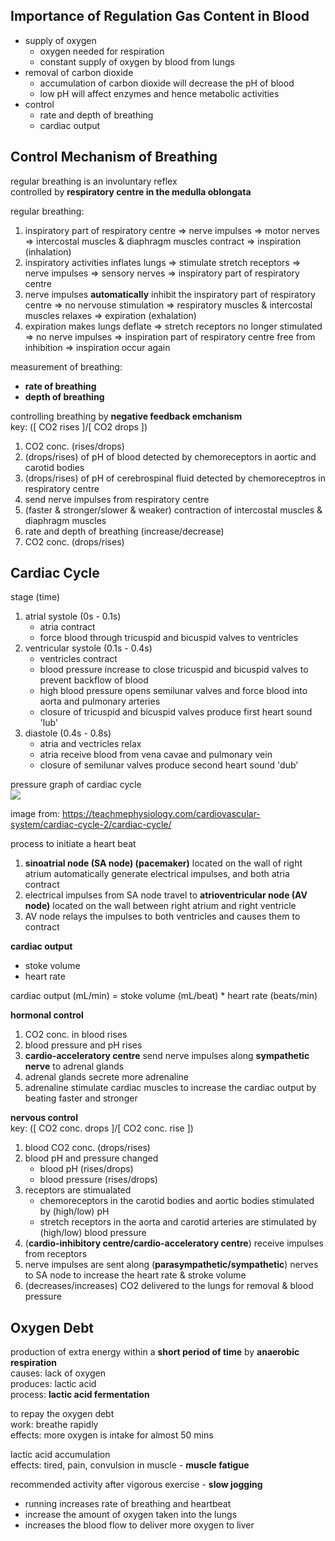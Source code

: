 ## Importance of Regulation Gas Content in Blood
- supply of oxygen
	- oxygen needed for respiration
	- constant supply of oxygen by blood from lungs
- removal of carbon dioxide
	- accumulation of carbon dioxide will decrease the pH of blood
	- low pH will affect enzymes and hence metabolic activities
- control
	- rate and depth of breathing
	- cardiac output

## Control Mechanism of Breathing
regular breathing is an involuntary reflex  
controlled by **respiratory centre in the medulla oblongata**  

regular breathing:  
1. inspiratory part of respiratory centre => nerve impulses => motor nerves => intercostal muscles & diaphragm muscles contract => inspiration (inhalation)
2. inspiratory activities inflates lungs => stimulate stretch receptors => nerve impulses => sensory nerves => inspiratory part of respiratory centre
3. nerve impulses **automatically** inhibit the inspiratory part of respiratory centre => no nervouse stimulation => respiratory muscles & intercostal muscles relaxes => expiration (exhalation)
4. expiration makes lungs deflate => stretch receptors no longer stimulated => no nerve impulses => inspiration part of respiratory centre free from inhibition => inspiration occur again

measurement of breathing:  
- **rate of breathing**
- **depth of breathing**  

controlling breathing by **negative feedback emchanism**    
key: ([ CO2 rises ]/[ CO2 drops ])
1. CO2 conc. (rises/drops)
2. (drops/rises) of pH of blood detected by chemoreceptors in aortic and carotid bodies
3. (drops/rises) of pH of cerebrospinal fluid detected by chemoreceptros in respiratory centre
4. send nerve impulses from respiratory centre
5. (faster & stronger/slower & weaker) contraction of intercostal muscles & diaphragm muscles
6. rate and depth of breathing (increase/decrease)
7. CO2 conc. (drops/rises)

## Cardiac Cycle  
stage (time)
1. atrial systole (0s - 0.1s)
	- atria contract
	- force blood through tricuspid and bicuspid valves to ventricles
2. ventricular systole (0.1s - 0.4s)
	- ventricles contract
	- blood pressure increase to close tricuspid and bicuspid valves to prevent backflow of blood
	- high blood pressure opens semilunar valves and force blood into aorta and pulmonary arteries
	- closure of tricuspid and bicuspid valves produce first heart sound 'lub'
3. diastole (0.4s - 0.8s)
	- atria and vectricles relax
	- atria receive blood from vena cavae and pulmonary vein
	- closure of semilunar valves produce second heart sound 'dub'  

pressure graph of cardiac cycle  
<img src="https://teachmephysiology.com/wp-content/uploads/2016/08/cardiac-cycle-better-1.jpg">  

image from: https://teachmephysiology.com/cardiovascular-system/cardiac-cycle-2/cardiac-cycle/

process to initiate a heart beat
1. **sinoatrial node (SA node) (pacemaker)** located on the wall of right atrium automatically generate electrical impulses, and both atria contract
2. electrical impulses from SA node travel to **atrioventricular node (AV node)** located on the wall between right atrium and right ventricle
3. AV node relays the impulses to both ventricles and causes them to contract

**cardiac output**  
- stoke volume
- heart rate

cardiac output (mL/min) = stoke volume (mL/beat) * heart rate (beats/min)

**hormonal control**  
1. CO2 conc. in blood rises
2. blood pressure and pH rises
3. **cardio-acceleratory centre** send nerve impulses along **sympathetic nerve** to adrenal glands
4. adrenal glands secrete more adrenaline
5. adrenaline stimulate cardiac muscles to increase the cardiac output by beating faster and stronger  

**nervous control**  
key: ([ CO2 conc. drops ]/[ CO2 conc. rise ])
1. blood CO2 conc. (drops/rises)
2. blood pH and pressure changed
	- blood pH (rises/drops)
	- blood pressure (rises/drops)
3. receptors are stimualated
	- chemoreceptors in the carotid bodies and aortic bodies stimulated by (high/low) pH
	- stretch receptors in the aorta and carotid arteries are stimulated by (high/low) blood pressure
4. (**cardio-inhibitory centre/cardio-acceleratory centre**) receive impulses from receptors
5. nerve impulses are sent along (**parasympathetic/sympathetic**) nerves to SA node to increase the heart rate & stroke volume
6. (decreases/increases) CO2 delivered to the lungs for removal & blood pressure  

## Oxygen Debt  
production of extra energy within a **short period of time** by **anaerobic respiration**  
causes: lack of oxygen  
produces: lactic acid  
process: **lactic acid fermentation**  

to repay the oxygen debt  
work: breathe rapidly  
effects: more oxygen is intake for almost 50 mins  

lactic acid accumulation  
effects: tired, pain, convulsion in muscle - **muscle fatigue**  

recommended activity after vigorous exercise - **slow jogging**
- running increases rate of breathing and heartbeat
- increase the amount of oxygen taken into the lungs
- increases the blood flow to deliver more oxygen to liver
